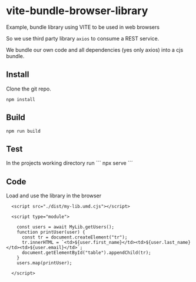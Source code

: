 # vite-bundle-browser-library
Example, bundle library using VITE to be used in web browsers

So we use third party library `axios` to consume a REST service.

We bundle our own code and all dependencies (yes only axios) into a cjs bundle.

## Install

Clone the git repo.

```
npm install
```

## Build
```
npm run build
```

## Test

In the projects working directory run ```
npx serve
´´´
 

## Code

Load and use the library in the browser
```
  <script src="./dist/my-lib.umd.cjs"></script>

  <script type="module">
    
    const users = await MyLib.getUsers();
    function printUser(user) {
      const tr = document.createElement("tr");
      tr.innerHTML = `<td>${user.first_name}</td><td>${user.last_name}</td><td>${user.email}</td>`;
      document.getElementById("table").appendChild(tr);
    }
    users.map(printUser);

  </script>
```
